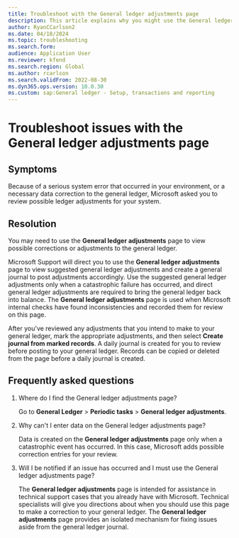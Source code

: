 ```yaml
---
title: Troubleshoot with the General ledger adjustments page 
description: This article explains why you might use the General ledger adjustments page to fix issues.
author: RyanCCarlson2
ms.date: 04/18/2024
ms.topic: troubleshooting
ms.search.form: 
audience: Application User
ms.reviewer: kfend
ms.search.region: Global
ms.author: rcarlson
ms.search.validFrom: 2022-08-30
ms.dyn365.ops.version: 10.0.30
ms.custom: sap:General ledger - Setup, transactions and reporting
---
```


# Troubleshoot issues with the General ledger adjustments page

## Symptoms

Because of a serious system error that occurred in your environment, or a necessary data correction to the general ledger, Microsoft asked you to review possible ledger adjustments for your system.

## Resolution

You may need to use the **General ledger adjustments** page to view possible corrections or adjustments to the general ledger.

Microsoft Support will direct you to use the **General ledger adjustments** page to view suggested general ledger adjustments and create a general journal to post adjustments accordingly. Use the suggested general ledger adjustments only when a catastrophic failure has occurred, and direct general ledger adjustments are required to bring the general ledger back into balance. The **General ledger adjustments** page is used when Microsoft internal checks have found inconsistencies and recorded them for review on this page.

After you've reviewed any adjustments that you intend to make to your general ledger, mark the appropriate adjustments, and then select **Create journal from marked records**. A daily journal is created for you to review before posting to your general ledger. Records can be copied or deleted from the page before a daily journal is created.

## Frequently asked questions

1. Where do I find the General ledger adjustments page?

   Go to **General Ledger** \> **Periodic tasks** \> **General ledger adjustments**.

2. Why can't I enter data on the General ledger adjustments page?

   Data is created on the **General ledger adjustments** page only when a catastrophic event has occurred. In this case, Microsoft adds possible correction entries for your review.

3. Will I be notified if an issue has occurred and I must use the General ledger adjustments page?

   The **General ledger adjustments** page is intended for assistance in technical support cases that you already have with Microsoft. Technical specialists will give you directions about when you should use this page to make a correction to your general ledger. The **General ledger adjustments** page provides an isolated mechanism for fixing issues aside from the general ledger journal.
